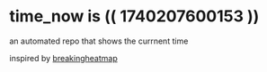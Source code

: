 # time_now is (( 1740207600153 ))

an automated repo that shows the currnent time

inspired by [breakingheatmap](https://github.com/breakingheatmap/breakingheatmap)